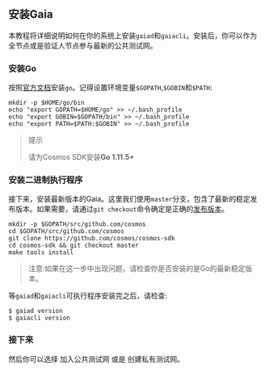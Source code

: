 ## 安装Gaia

本教程将详细说明如何在你的系统上安装`gaiad`和`gaiacli`。安装后，你可以作为全节点或是验证人节点参与最新的公共测试网。

### 安装Go
按照[官方文档](https://golang.org/doc/install)安装`go`。记得设置环境变量`$GOPATH`,`$GOBIN`和`$PATH`:

```
mkdir -p $HOME/go/bin
echo "export GOPATH=$HOME/go" >> ~/.bash_profile
echo "export GOBIN=$GOPATH/bin" >> ~/.bash_profile
echo "export PATH=$PATH:$GOBIN" >> ~/.bash_profile
```

> 提示
> 
> 请为Cosmos SDK安装**Go 1.11.5+**


### 安装二进制执行程序
接下来，安装最新版本的Gaia。这里我们使用`master`分支，包含了最新的稳定发布版本。如果需要，请通过`git checkout`命令确定是正确的[发布版本](https://github.com/cosmos/cosmos-sdk/releases)。

```
mkdir -p $GOPATH/src/github.com/cosmos
cd $GOPATH/src/github.com/cosmos
git clone https://github.com/cosmos/cosmos-sdk
cd cosmos-sdk && git checkout master
make tools install
```

> 注意:如果在这一步中出现问题，请检查你是否安装的是Go的最新稳定版本。

等`gaiad`和`gaiacli`可执行程序安装完之后，请检查:

```
$ gaiad version
$ gaiacli version
```

### 接下来
然后你可以选择 加入公共测试网 或是 创建私有测试网。